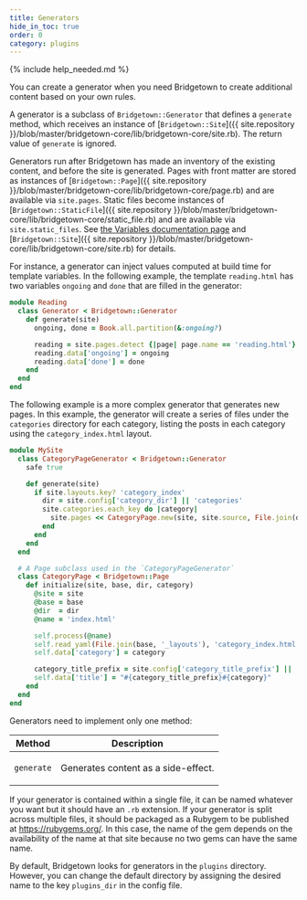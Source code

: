 ```yaml
---
title: Generators
hide_in_toc: true
order: 0
category: plugins
---
```


{% include help_needed.md %}

You can create a generator when you need Bridgetown to create additional content
based on your own rules.

A generator is a subclass of `Bridgetown::Generator` that defines a `generate`
method, which receives an instance of
[`Bridgetown::Site`]({{ site.repository }}/blob/master/bridgetown-core/lib/bridgetown-core/site.rb). The
return value of `generate` is ignored.

Generators run after Bridgetown has made an inventory of the existing content, and
before the site is generated. Pages with front matter are stored as
instances of
[`Bridgetown::Page`]({{ site.repository }}/blob/master/bridgetown-core/lib/bridgetown-core/page.rb)
and are available via `site.pages`. Static files become instances of
[`Bridgetown::StaticFile`]({{ site.repository }}/blob/master/bridgetown-core/lib/bridgetown-core/static_file.rb)
and are available via `site.static_files`. See
[the Variables documentation page](/docs/variables/) and
[`Bridgetown::Site`]({{ site.repository }}/blob/master/bridgetown-core/lib/bridgetown-core/site.rb)
for details.

For instance, a generator can inject values computed at build time for template
variables. In the following example, the template `reading.html` has two
variables `ongoing` and `done` that are filled in the generator:

```ruby
module Reading
  class Generator < Bridgetown::Generator
    def generate(site)
      ongoing, done = Book.all.partition(&:ongoing?)

      reading = site.pages.detect {|page| page.name == 'reading.html'}
      reading.data['ongoing'] = ongoing
      reading.data['done'] = done
    end
  end
end
```

The following example is a more complex generator that generates new pages. In this example, the generator will create a series of files under the `categories` directory for each category, listing the posts in each category using the `category_index.html` layout.

```ruby
module MySite
  class CategoryPageGenerator < Bridgetown::Generator
    safe true

    def generate(site)
      if site.layouts.key? 'category_index'
        dir = site.config['category_dir'] || 'categories'
        site.categories.each_key do |category|
          site.pages << CategoryPage.new(site, site.source, File.join(dir, category), category)
        end
      end
    end
  end

  # A Page subclass used in the `CategoryPageGenerator`
  class CategoryPage < Bridgetown::Page
    def initialize(site, base, dir, category)
      @site = site
      @base = base
      @dir  = dir
      @name = 'index.html'

      self.process(@name)
      self.read_yaml(File.join(base, '_layouts'), 'category_index.html')
      self.data['category'] = category

      category_title_prefix = site.config['category_title_prefix'] || 'Category: '
      self.data['title'] = "#{category_title_prefix}#{category}"
    end
  end
end
```

Generators need to implement only one method:

<table>
  <thead>
    <tr>
      <th>Method</th>
      <th>Description</th>
    </tr>
  </thead>
  <tbody>
    <tr>
      <td>
        <p><code>generate</code></p>
      </td>
      <td>
        <p>Generates content as a side-effect.</p>
      </td>
    </tr>
  </tbody>
</table>

If your generator is contained within a single file, it can be named whatever you want but it should have an `.rb` extension. If your generator is split across multiple files, it should be packaged as a Rubygem to be published at https://rubygems.org/. In this case, the name of the gem depends on the availability of the name at that site because no two gems can have the same name.

By default, Bridgetown looks for generators in the `plugins` directory. However, you can change the default directory by assigning the desired name to the key `plugins_dir` in the config file.
